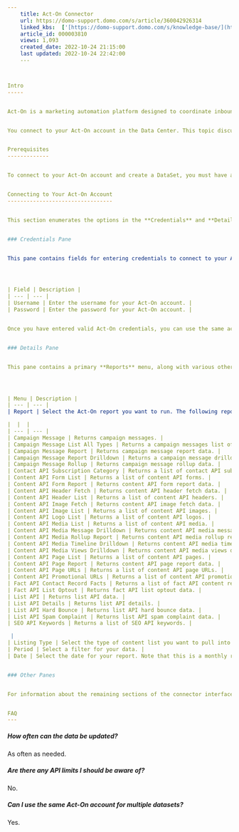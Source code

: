 ```yaml
---
    title: Act-On Connector
    url: https://domo-support.domo.com/s/article/360042926314
    linked_kbs:  ['[https://domo-support.domo.com/s/knowledge-base/](https://domo-support.domo.com/s/knowledge-base/)', '[https://domo-support.domo.com/s/](https://domo-support.domo.com/s/)', '[https://domo-support.domo.com/s/topic/0TO5w000000ZammGAC](https://domo-support.domo.com/s/topic/0TO5w000000ZammGAC)', '[https://domo-support.domo.com/s/topic/0TO5w000000ZanLGAS](https://domo-support.domo.com/s/topic/0TO5w000000ZanLGAS)', '[https://domo-support.domo.com/s/topic/0TO5w000000ZaoQGAS](https://domo-support.domo.com/s/topic/0TO5w000000ZaoQGAS)', '[https://domo-support.domo.com/s/article/360042926274](https://domo-support.domo.com/s/article/360042926274)', '[https://domo-support.domo.com/s/article/360042926054](https://domo-support.domo.com/s/article/360042926054)', '[https://domo-support.domo.com/s/article/360042926314](https://domo-support.domo.com/s/article/360042926314)', '[https://domo-support.domo.com/s/topic/0TO5w000000ZaoQGAS/api-connectors](https://domo-support.domo.com/s/topic/0TO5w000000ZaoQGAS/api-connectors)', '[https://domo-support.domo.com/s/article/360043429933](https://domo-support.domo.com/s/article/360043429933)', '[https://domo-support.domo.com/s/article/360043429953](https://domo-support.domo.com/s/article/360043429953)', '[https://domo-support.domo.com/s/article/360042925494](https://domo-support.domo.com/s/article/360042925494)', '[https://domo-support.domo.com/s/article/360043429913](https://domo-support.domo.com/s/article/360043429913)', '[https://domo-support.domo.com/s/article/4408174643607](https://domo-support.domo.com/s/article/4408174643607)', '[https://domo-support.domo.com/s/login/](https://domo-support.domo.com/s/login/)']
    article_id: 000003810
    views: 1,093
    created_date: 2022-10-24 21:15:00
    last updated: 2022-10-24 22:42:00
    ---



Intro
-----


Act-On is a marketing automation platform designed to coordinate inbound and outbound marketing campaigns. To learn more about the Act-On API, visit their page ([https://developer.act-on.com/documentation/](https://developer.act-on.com/documentation/ "https://developer.act-on.com/documentation/")).


You connect to your Act-On account in the Data Center. This topic discusses the fields and menus that are specific to the Act-On connector user interface. General information for adding DataSets, setting update schedules, and editing DataSet information is discussed in [Adding a DataSet Using a Data Connector](/s/article/360042926274).


Prerequisites
-------------


To connect to your Act-On account and create a DataSet, you must have an Act-On username and password.


Connecting to Your Act-On Account
---------------------------------


This section enumerates the options in the **Credentials** and **Details** panes in the Act-On Connector page. The components of the other panes in this page, **Scheduling** and **Name & Describe Your DataSet**, are universal across most connector types and are discussed in greater length in [Adding a DataSet Using a Data Connector](/s/article/360042926274 "Adding a DataSet Using a Data Connector").


### Credentials Pane


This pane contains fields for entering credentials to connect to your Act-On account. The following table describes what is needed for each field:  




| Field | Description |
| --- | --- |
| Username | Enter the username for your Act-On account. |
| Password | Enter the password for your Act-On account. |


Once you have entered valid Act-On credentials, you can use the same account any time you go to create a new Act-On DataSet. You can manage connector accounts in the **Accounts** tab in the Data Center. For more information about this tab, see [Managing User Accounts for Connectors](/s/article/360042926054 "Managing User Accounts for Connectors").


### Details Pane


This pane contains a primary **Reports** menu, along with various other menus which may or may not appear depending on the report type you select.




| Menu | Description |
| --- | --- |
| Report | Select the Act-On report you want to run. The following reports are available:

|  |  |
| --- | --- |
| Campaign Message | Returns campaign messages. |
| Campaign Message List All Types | Returns a campaign messages list of all types. |
| Campaign Message Report | Returns campaign message report data. |
| Campaign Message Report Drilldown | Returns a campaign message drilldown report. |
| Campaign Message Rollup | Returns campaign message rollup data. |
| Contact API Subscription Category | Returns a list of contact API subscription categories. |
| Content API Form List | Returns a list of content API forms. |
| Content API Form Report | Returns content API form report data. |
| Content API Header Fetch | Returns content API header fetch data. |
| Content API Header List | Returns a list of content API headers. |
| Content API Image Fetch | Returns content API image fetch data. |
| Content API Image List | Returns a list of content API images. |
| Content API Logo List | Returns a list of content API logos. |
| Content API Media List | Returns a list of content API media. |
| Content API Media Message Drilldown | Returns content API media message drilldown data. |
| Content API Media Rollup Report | Returns content API media rollup report data. |
| Content API Media Timeline Drilldown | Returns content API media timeline drilldown data. |
| Content API Media Views Drilldown | Returns content API media views drilldown data. |
| Content API Page List | Returns a list of content API pages. |
| Content API Page Report | Returns content API page report data. |
| Content API Page URLs | Returns a list of content API page URLs. |
| Content API Promotional URLs | Returns a list of content API promotional URLs. |
| Fact API Contact Record Facts | Returns a list of fact API content record facts. |
| Fact API List Optout | Returns fact API list optout data. |
| List API | Returns list API data. |
| List API Details | Returns list API details. |
| List API Hard Bounce | Returns list API hard bounce data. |
| List API Spam Complaint | Returns list API spam complaint data. |
| SEO API Keywords | Returns a list of SEO API keywords. |

 |
| Listing Type | Select the type of content list you want to pull into your report. |
| Period | Select a filter for your data. |
| Date | Select the date for your report. Note that this is a monthly report so only the month and year will be used. |


### Other Panes


For information about the remaining sections of the connector interface, including how to configure scheduling, retry, and update options, see [Adding a DataSet Using a Data Connector](/s/article/360042926274).


FAQ
---
```



##### How often can the data be updated?


As often as needed.


##### Are there any API limits I should be aware of?


No.


##### Can I use the same Act-On account for multiple datasets?


Yes.

